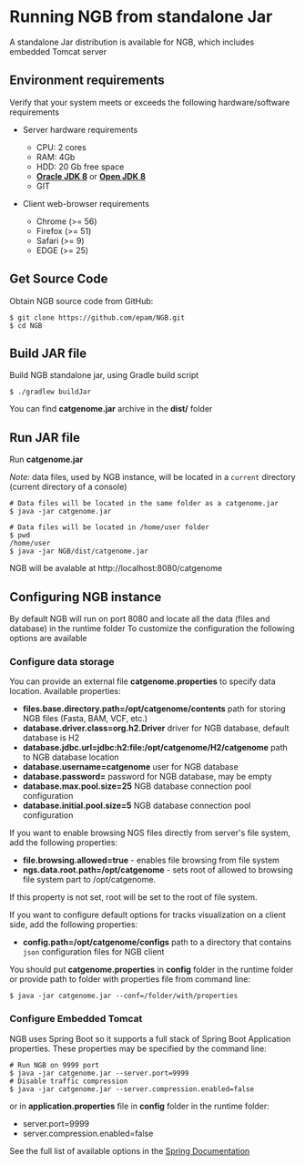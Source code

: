 # Running NGB from standalone Jar

A standalone Jar distribution is available for NGB, which includes embedded Tomcat server

## Environment requirements

Verify that your system meets or exceeds the following hardware/software requirements

* Server hardware requirements
    * CPU: 2 cores
    * RAM: 4Gb
    * HDD: 20 Gb free space
    * **[Oracle JDK 8](https://docs.oracle.com/javase/8/docs/technotes/guides/install/install_overview.html)** or **[Open JDK 8](http://openjdk.java.net/install/)**
    * GIT

* Client web-browser requirements
    * Chrome (>= 56)
    * Firefox (>= 51)
    * Safari (>= 9)
    * EDGE (>= 25)
  
## Get Source Code

Obtain NGB source code from GitHub:
```
$ git clone https://github.com/epam/NGB.git
$ cd NGB
```

## Build JAR file

Build NGB standalone jar, using Gradle build script
```
$ ./gradlew buildJar
```

You can find **catgenome.jar** archive in the **dist/** folder

## Run JAR file

Run **catgenome.jar**

*Note:* data files, used by NGB instance, will be located in a `current` directory (current directory of a console)

```
# Data files will be located in the same folder as a catgenome.jar
$ java -jar catgenome.jar

# Data files will be located in /home/user folder
$ pwd
/home/user
$ java -jar NGB/dist/catgenome.jar
```

NGB will be avalable at http://localhost:8080/catgenome

## Configuring NGB instance

By default NGB will run on port 8080 and locate all the data (files and database) in the runtime folder
To customize the configuration the following options are available

### Configure data storage

You can provide an external file **catgenome.properties** to specify data location. Available properties:

* **files.base.directory.path=/opt/catgenome/contents** path for storing NGB files (Fasta, BAM, VCF, etc.)
* **database.driver.class=org.h2.Driver** driver for NGB database, default database is H2
* **database.jdbc.url=jdbc:h2:file:/opt/catgenome/H2/catgenome** path to NGB database location
* **database.username=catgenome** user for NGB database
* **database.password=** password for NGB database, may be empty
* **database.max.pool.size=25** NGB database connection pool configuration
* **database.initial.pool.size=5** NGB database connection pool configuration

If you want to enable browsing NGS files directly from server's file system, add the following properties:

* **file.browsing.allowed=true** - enables file browsing from file system
* **ngs.data.root.path=/opt/catgenome** - sets root of allowed to browsing file system part to /opt/catgenome. 

If this property is not set, root will be set to the root of file system.

If you want to configure default options for tracks visualization on a client side, add the following properties:
* **config.path=/opt/catgenome/configs** path to a directory that contains `json` configuration files for NGB client

You should put **catgenome.properties** in **config** folder in the runtime folder or provide path to folder with properties file from command line:
 
```
$ java -jar catgenome.jar --conf=/folder/with/properties
```
 
### Configure Embedded Tomcat

NGB uses Spring Boot so it supports a full stack of Spring Boot Application properties.
These properties may be specified by the command line:

```
# Run NGB on 9999 port 
$ java -jar catgenome.jar --server.port=9999
# Disable traffic compression
$ java -jar catgenome.jar --server.compression.enabled=false
```
 
or in **application.properties** file in **config** folder in the runtime folder:
* server.port=9999
* server.compression.enabled=false

See the full list of available options in the [Spring Documentation](https://docs.spring.io/spring-boot/docs/current/reference/html/common-application-properties.html)
